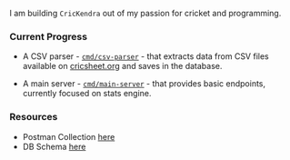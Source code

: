 I am building `CricKendra` out of my passion for cricket and programming.

### Current Progress

- A CSV parser - [`cmd/csv-parser`](./cmd/csv-parser) - that extracts data from CSV files available on [cricsheet.org](https://cricsheet.org) and saves in the database.

- A main server - [`cmd/main-server`](./cmd/main-server) - that provides basic endpoints, currently focused on stats engine.

### Resources

- Postman Collection [here](https://documenter.getpostman.com/view/25403102/2sAYBREZ3x)
- DB Schema [here](https://dbdiagram.io/d/CricKendra-670bfc5697a66db9a3d0b44a)
